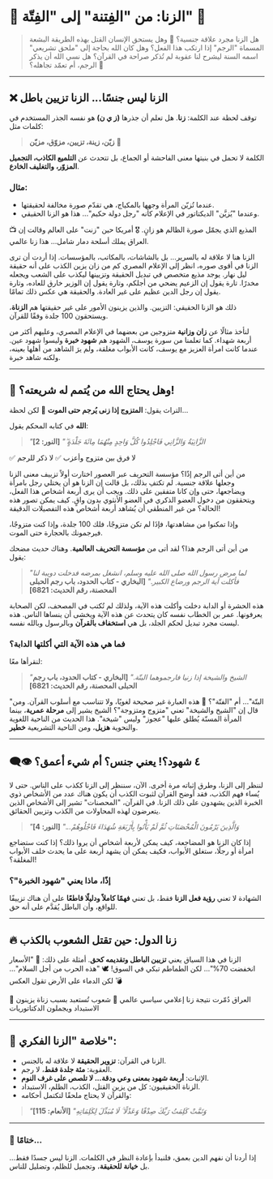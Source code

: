 # 📣 الزنا: من "الفِتنة" إلى "الفِتّة" 🍲

> هل الزنا مجرد علاقة جنسية؟ 🤔
> وهل يستحق الإنسان القتل بهذه الطريقة البشعة المسماة "الرجم" إذا ارتكب هذا الفعل؟
> وهل كان الله بحاجة إلى "ملحق تشريعي" اسمه السنة ليشرح لنا عقوبة لم تُذكر صراحة في القرآن؟
> هل نسي الله أن يذكر الرجم، أم تعمّد تجاهله؟ 🧩

---

## ❌ الزنا ليس جنسًا... الزنا **تزيين باطل**

توقف لحظة عند الكلمة: **زنا**.
هل تعلم أن جذرها **(ز ي ن)** هو نفسه الجذر المستخدم في كلمات مثل:

> **زيّن، زينة، تزيين، مزوّق، مزيّن** 🎀

الكلمة لا تحمل في بنيتها معنى الفاحشة أو الجماع، بل تتحدث عن **التلميع الكاذب، التجميل المزوّر، والتغليف الخادع**.

### مثال:

* عندما تُزيّن المرأة وجهها بالمكياج، هي تقدّم صورة مخالفة لحقيقتها.
* وعندما "يُزيَّن" الديكتاتور في الإعلام كأنه "رجل دولة حكيم"... هذا هو الزنا الحقيقي.

📺 المذيع الذي يجمّل صورة الظالم هو زانٍ.
🎖️ أمريكا حين "زنت" على العالم وقالت إن العراق يملك أسلحة دمار شامل… هذا زنا عالمي.

الزنا هنا لا علاقة له بالسرير... بل بالشاشات، بالمكاتب، بالمؤسسات.
إذا أردت أن ترى الزنا في أقوى صوره، انظر إلى الإعلام المصري كم من زان يزين الكذب على أنه حقيقة ليل نهار. يوجد مذيع متخصص في تبديل الحقيقة وتزيينها ليكذب على الشعب ويجعله مخدرًا. تارة يقول إن الزعيم يضحي من أجلكم، وتارة يقول إن الوزير خارق للعاده، وتارة يقول إن رجل الدين عظيم على غير العادة. والحقيقة هي عكس ذلك تمامًا.

ذلك هو الزنا الحقيقي: التزيين.
والذين يزينون الأمور على غير حقيقتها هم **الزناة**، ويستحقون 100 جلدة وفقًا للقرآن.

لنأخذ مثالًا عن **زان وزانية** متزوجين من بعضهما في الإعلام المصري، وعليهم أكثر من أربعة شهداء. كما تعلمنا من سورة يوسف، الشهود هم **شهود خبرة** وليسوا شهود عين. عندما كانت امرأة العزيز مع يوسف، كانت الأبواب مغلقة، ولم يرَ الشاهد من أهلها بعينه، ولكنه شاهد خبرة.

---

## 🧠 وهل يحتاج الله من يُتمم له شريعته؟!

التراث يقول: **المتزوج إذا زنى يُرجم حتى الموت** 🧱
لكن لحظة...

**الله** في كتابه المحكم يقول:

> *"الزَّانِيَةُ وَالزَّانِي فَاجْلِدُوا كُلَّ وَاحِدٍ مِنْهُمَا مِائَةَ جَلْدَةٍ ۖ"*
> **\[النور: 2]**

✅ لا فرق بين متزوج وأعزب
✅ لا ذكر للرجم

من أين أتى الرجم إذًا؟
مؤسسة التحريف عبر العصور اختارت أولاً تزييف معنى الزنا وجعلها علاقة جنسية. لم تكتفِ بذلك، بل قالت إن الزنا هو أن يختلي رجل بامرأة ويضاجعها، حتى وإن كانا متفقين على ذلك. ويجب أن يرى أربعة أشخاص هذا الفعل، ويتحققون من دخول العضو الذكري في العضو الأنثوي بدون واقٍ. كيف يمكن تصور هذه الحالة؟ من غير المنطقي أن يُشاهد أربعة أشخاص هذه التفصيلات الدقيقة!

وإذا تمكنوا من مشاهدتها، فإذَا لم تكن متزوجًا، فلك 100 جلدة، وإذا كنت متزوجًا، فيرجمونك بالحجارة حتى الموت.

من أين أتى الرجم هذا؟
لقد أتى من **مؤسسة التحريف العالمية**.
وهناك حديث مضحك يقول:

> *"لما مرض رسول الله صلى الله عليه وسلم، انشغل بمرضه فدخلت دويبة لنا فأكلت آية الرجم ورضاع الكبير."*
> **\[البخاري - كتاب الحدود، باب رجم الحبلى المحصنة، رقم الحديث: 6821]**

هذه الحشرة أو الدابة دخلت وأكلت هذه الآية، ولذلك لم تُكتب في المصحف، لكن الصحابة يعرفونها.
عمر بن الخطاب نفسه كان يتحدث عن هذه الآية ويخشى أن ينساها الناس. هذه ليست مجرد تبديل لحكم الجلد، بل هي **استخفاف بالقرآن** وبالرسول وبالله نفسه.

### فما هي هذه الآية التي أكلتها الدابة؟

لنقرأها معًا:

> *"الشيخ والشيخة إذا زنيا فارجموهما البتّة."*
> **\[البخاري - كتاب الحدود، باب رجم الحبلى المحصنة، رقم الحديث: 6821]**

"البتّة"... أم "الفتّة"؟ 🍲
هذه العبارة غير صحيحة لغويًا، ولا تتناسب مع أسلوب القرآن.
ومن قال إن "الشيخ والشيخة" تعني "متزوج ومتزوجة"؟
الشيخ يشير إلى **مرحلة عمرية**، بينما المرأة المسنّة يُطلق عليها "عجوز" وليس "شيخة".
هذا الحديث من الناحية اللغوية والنحوية **هزيل**، ومن الناحية التشريعية **خطير**.

---

## 👁️‍🗨️ ٤ شهود؟! يعني جنس؟ أم شيء أعمق؟

لننظر إلى الزنا، وطرق إثباته مرة أخرى. الآن، سننظر إلى الزنا ككذب على الناس.
حتى لا يُساء فهم الكذب، فقد أوضح القرآن لثبوت الكذب أن يكون هناك عدد من الأشخاص ذوي الخبرة الذين يشهدون على ذلك الزنا.
في القرآن، "المحصنات" تشير إلى الأشخاص الذين يتعرضون لهذه المحاولات من الكذب وتزيين الحقائق.

> *"وَالَّذِينَ يَرْمُونَ الْمُحْصَنَاتِ ثُمَّ لَمْ يَأْتُوا بِأَرْبَعَةِ شُهَدَاءَ فَاجْلُوهُمْ..."*
> **\[النور: 4]**

إذا كان الزنا هو المضاجعة، كيف يمكن لأربعة أشخاص أن يروا ذلك؟
إذا كنت ستضاجع امرأة أو رجلًا، ستغلق الأبواب، فكيف يمكن أن يشهد أربعة على ما يحدث خلف الأبواب المغلقة؟!

### إذًا، ماذا يعني "شهود الخبرة"؟

الشهادة لا تعني **رؤية فعل الزنا** فقط، بل تعني **فهمًا كاملاً ودليلًا قاطعًا** على أن هناك تزييفًا للواقع، وأن الباطل يُقدَّم على أنه حق.

---

## 🔥 زنا الدول: حين تقتل الشعوب بالكذب

الزنا في هذا السياق يعني **تزيين الباطل وتقديمه كحق**.
أمثلة على ذلك:
🧠 "الأسعار انخفضت 70%"... لكن الطماطم تبكي في السوق!
🕊️ "هذه الحرب من أجل السلام"... لكن الدماء على الأرض تقول العكس 💣

📍 العراق دُمّرت نتيجة زنا إعلامي سياسي عالمي
📍 شعوب تُستعبد بسبب زناة يزينون الاستبداد ويجملون الدكتاتوريات

---

## 🧾 خلاصة "الزنا الفكري":

* الزنا في القرآن: **تزوير الحقيقة** لا علاقة له بالجنس.
* العقوبة: **مئة جلدة فقط**، لا رجم.
* الإثبات: **أربعة شهود بمعنى وعي ودقة... لا تلصص على غرف النوم**.
* الزناة الحقيقيون: كل من يزين القتل، الكذب، الظلم، الاستبداد.
* والقرآن لا يحتاج ملحقًا لتكتمل أحكامه:

> *"وَتَمَّتْ كَلِمَتُ رَبِّكَ صِدْقًا وَعَدْلًا ۚ لَا مُبَدِّلَ لِكَلِمَاتِهِ"*
> **\[الأنعام: 115]**

---

### 🧭 ختامًا...

إذا أردنا أن نفهم الدين بعمق، فلنبدأ بإعادة النظر في الكلمات.
الزنا ليس جسدًا فقط... بل **خيانة للحقيقة**، وتجميل للظلم، وتضليل للناس.
